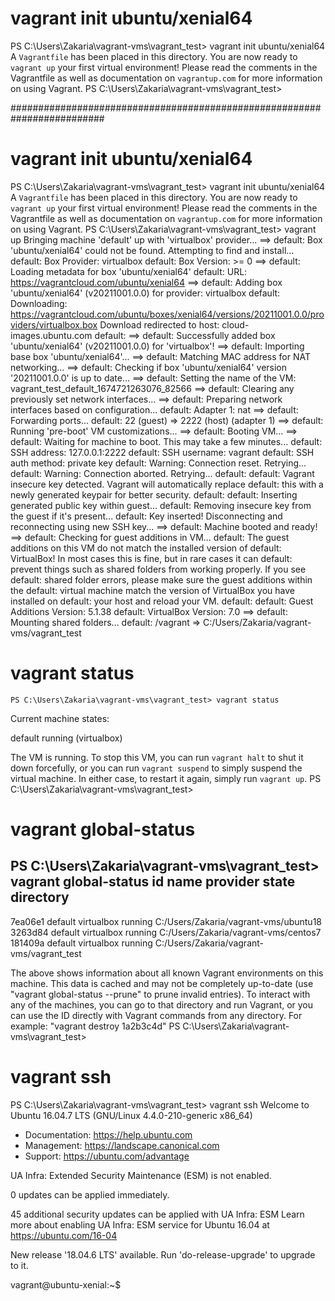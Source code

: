 

# vagrant init ubuntu/xenial64
PS C:\Users\Zakaria\vagrant-vms\vagrant_test> vagrant init ubuntu/xenial64
A `Vagrantfile` has been placed in this directory. You are now
ready to `vagrant up` your first virtual environment! Please read
the comments in the Vagrantfile as well as documentation on
`vagrantup.com` for more information on using Vagrant.
PS C:\Users\Zakaria\vagrant-vms\vagrant_test>

#########################################################################

# vagrant init ubuntu/xenial64
PS C:\Users\Zakaria\vagrant-vms\vagrant_test> vagrant init ubuntu/xenial64
A `Vagrantfile` has been placed in this directory. You are now
ready to `vagrant up` your first virtual environment! Please read
the comments in the Vagrantfile as well as documentation on
`vagrantup.com` for more information on using Vagrant.
PS C:\Users\Zakaria\vagrant-vms\vagrant_test> vagrant up
Bringing machine 'default' up with 'virtualbox' provider...
==> default: Box 'ubuntu/xenial64' could not be found. Attempting to find and install...
    default: Box Provider: virtualbox
    default: Box Version: >= 0
==> default: Loading metadata for box 'ubuntu/xenial64'
    default: URL: https://vagrantcloud.com/ubuntu/xenial64
==> default: Adding box 'ubuntu/xenial64' (v20211001.0.0) for provider: virtualbox
    default: Downloading: https://vagrantcloud.com/ubuntu/boxes/xenial64/versions/20211001.0.0/providers/virtualbox.box
Download redirected to host: cloud-images.ubuntu.com
    default:
==> default: Successfully added box 'ubuntu/xenial64' (v20211001.0.0) for 'virtualbox'!
==> default: Importing base box 'ubuntu/xenial64'...
==> default: Matching MAC address for NAT networking...
==> default: Checking if box 'ubuntu/xenial64' version '20211001.0.0' is up to date...
==> default: Setting the name of the VM: vagrant_test_default_1674721263076_82566
==> default: Clearing any previously set network interfaces...
==> default: Preparing network interfaces based on configuration...
    default: Adapter 1: nat
==> default: Forwarding ports...
    default: 22 (guest) => 2222 (host) (adapter 1)
==> default: Running 'pre-boot' VM customizations...
==> default: Booting VM...
==> default: Waiting for machine to boot. This may take a few minutes...
    default: SSH address: 127.0.0.1:2222
    default: SSH username: vagrant
    default: SSH auth method: private key
    default: Warning: Connection reset. Retrying...
    default: Warning: Connection aborted. Retrying...
    default:
    default: Vagrant insecure key detected. Vagrant will automatically replace
    default: this with a newly generated keypair for better security.
    default:
    default: Inserting generated public key within guest...
    default: Removing insecure key from the guest if it's present...
    default: Key inserted! Disconnecting and reconnecting using new SSH key...
==> default: Machine booted and ready!
==> default: Checking for guest additions in VM...
    default: The guest additions on this VM do not match the installed version of
    default: VirtualBox! In most cases this is fine, but in rare cases it can
    default: prevent things such as shared folders from working properly. If you see
    default: shared folder errors, please make sure the guest additions within the
    default: virtual machine match the version of VirtualBox you have installed on
    default: your host and reload your VM.
    default:
    default: Guest Additions Version: 5.1.38
    default: VirtualBox Version: 7.0
==> default: Mounting shared folders...
    default: /vagrant => C:/Users/Zakaria/vagrant-vms/vagrant_test


# vagrant status
    PS C:\Users\Zakaria\vagrant-vms\vagrant_test> vagrant status
Current machine states:

default                   running (virtualbox)

The VM is running. To stop this VM, you can run `vagrant halt` to
shut it down forcefully, or you can run `vagrant suspend` to simply
suspend the virtual machine. In either case, to restart it again,
simply run `vagrant up`.
PS C:\Users\Zakaria\vagrant-vms\vagrant_test>

# vagrant global-status
PS C:\Users\Zakaria\vagrant-vms\vagrant_test> vagrant global-status
id       name    provider   state   directory
------------------------------------------------------------------------------
7ea06e1  default virtualbox running C:/Users/Zakaria/vagrant-vms/ubuntu18
3263d84  default virtualbox running C:/Users/Zakaria/vagrant-vms/centos7
181409a  default virtualbox running C:/Users/Zakaria/vagrant-vms/vagrant_test

The above shows information about all known Vagrant environments
on this machine. This data is cached and may not be completely
up-to-date (use "vagrant global-status --prune" to prune invalid
entries). To interact with any of the machines, you can go to that
directory and run Vagrant, or you can use the ID directly with
Vagrant commands from any directory. For example:
"vagrant destroy 1a2b3c4d"
PS C:\Users\Zakaria\vagrant-vms\vagrant_test>

# vagrant ssh
PS C:\Users\Zakaria\vagrant-vms\vagrant_test> vagrant ssh
Welcome to Ubuntu 16.04.7 LTS (GNU/Linux 4.4.0-210-generic x86_64)

 * Documentation:  https://help.ubuntu.com
 * Management:     https://landscape.canonical.com
 * Support:        https://ubuntu.com/advantage

UA Infra: Extended Security Maintenance (ESM) is not enabled.

0 updates can be applied immediately.

45 additional security updates can be applied with UA Infra: ESM
Learn more about enabling UA Infra: ESM service for Ubuntu 16.04 at
https://ubuntu.com/16-04

New release '18.04.6 LTS' available.
Run 'do-release-upgrade' to upgrade to it.


vagrant@ubuntu-xenial:~$